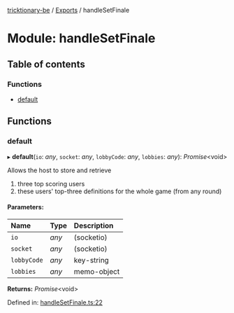 [tricktionary-be](../README.md) / [Exports](../modules.md) / handleSetFinale

# Module: handleSetFinale

## Table of contents

### Functions

- [default](handlesetfinale.md#default)

## Functions

### default

▸ **default**(`io`: *any*, `socket`: *any*, `lobbyCode`: *any*, `lobbies`: *any*): *Promise*<void\>

Allows the host to store and retrieve

1) three top scoring users
2) these users' top-three definitions for the whole game (from any round)

#### Parameters:

Name | Type | Description |
:------ | :------ | :------ |
`io` | *any* | (socketio)   |
`socket` | *any* | (socketio)   |
`lobbyCode` | *any* | key-string   |
`lobbies` | *any* | memo-object    |

**Returns:** *Promise*<void\>

Defined in: [handleSetFinale.ts:22](https://github.com/story-squad/tricktionary-be/blob/50f8f84/src/sockets/handleSetFinale.ts#L22)
